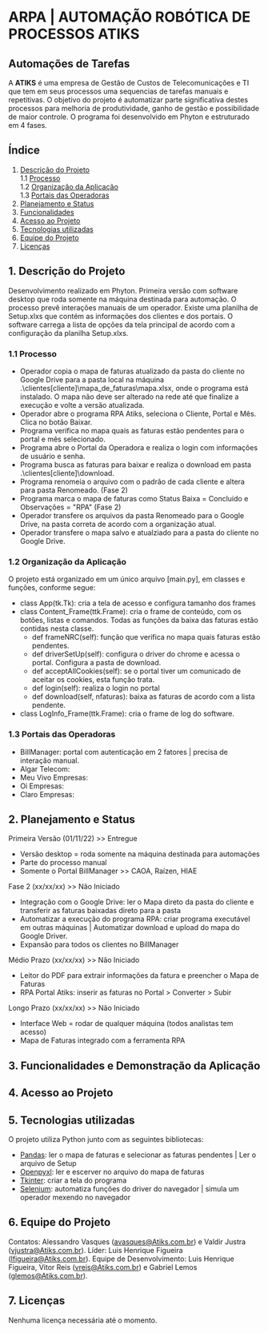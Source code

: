 # ARPA | AUTOMAÇÃO ROBÓTICA DE PROCESSOS ATIKS

## Automações de Tarefas

A **ATIKS** é uma empresa de Gestão de Custos de Telecomunicações e TI que tem em seus processos uma sequencias de tarefas manuais e repetitivas. O objetivo do projeto é automatizar parte significativa destes processos para melhoria de produtividade, ganho de gestão e possibilidade de maior controle.
O programa foi desenvolvido em Phyton e estruturado em 4 fases.

## Índice

1. [Descrição do Projeto](#1-descri%C3%A7%C3%A3o-do-projeto) <br>
  1.1 [Processo](#11-processo) <br>
  1.2 [Organização da Aplicação](#12-organiza%C3%A7%C3%A3o-da-aplica%C3%A7%C3%A3o) <br>
  1.3 [Portais das Operadoras](#13-portais-das-operadoras)
2. [Planejamento e Status](#2-planejamento-e-status)
3. [Funcionalidades](#3-funcionalidades-e-demonstra%C3%A7%C3%A3o-da-aplica%C3%A7%C3%A3o)
4. [Acesso ao Projeto](#4-acesso-ao-projeto)
5. [Tecnologias utilizadas](#5-tecnologias-utilizadas)
6. [Equipe do Projeto](#6-equipe-do-projeto)
7. [Licenças](#7-licen%C3%A7as)


## 1. Descrição do Projeto

Desenvolvimento realizado em Phyton. Primeira versão com software desktop que roda somente na máquina destinada para automação. O processo prevê interações manuais de um operador. Existe uma planilha de Setup.xlxs que contém as informações dos clientes e dos portais. O software carrega a lista de opções da tela principal de acordo com a configuração da planilha Setup.xlxs.

### 1.1 Processo

- Operador copia o mapa de faturas atualizado da pasta do cliente no Google Drive para a pasta local na máquina .\clientes\[cliente]\mapa_de_faturas\mapa.xlsx, onde o programa está instalado. O mapa não deve ser alterado na rede até que finalize a execução e volte a versão atualizada.
- Operador abre o programa RPA Atiks, seleciona o Cliente, Portal e Mês. Clica no botão Baixar.
- Programa verifica no mapa quais as faturas estão pendentes para o portal e mês selecionado.
- Programa abre o Portal da Operadora e realiza o login com informações de usuário e senha.
- Programa busca as faturas para baixar e realiza o download em pasta .\clientes\[cliente]\download.
- Programa renomeia o arquivo com o padrão de cada cliente e altera para pasta Renomeado. (Fase 2)
- Programa marca o mapa de faturas como Status Baixa = Concluído e Observações = "RPA" (Fase 2)
- Operador transfere os arquivos da pasta Renomeado para o Google Drive, na pasta correta de acordo com a organização atual.
- Operador transfere o mapa salvo e atualziado para a pasta do cliente no Google Drive.

### 1.2 Organização da Aplicação

O projeto está organizado em um único arquivo [main.py], em classes e funções, conforme segue:
  - class App(tk.Tk): cria a tela de acesso e configura tamanho dos frames
  - class Content_Frame(ttk.Frame): cria o frame de conteúdo, com os botões, listas e comandos. Todas as funções da baixa das faturas estão contidas nesta classe.
    - def frameNRC(self): função que verifica no mapa quais faturas estão pendentes.
    - def driverSetUp(self): configura o driver do chrome e acessa o portal. Configura a pasta de download.
    - def acceptAllCookies(self): se o portal tiver um comunicado de aceitar os cookies, esta função trata.
    - def login(self): realiza o login no portal
    - def download(self, nfaturas): baixa as faturas de acordo com a lista pendente.
  - class LogInfo_Frame(ttk.Frame): cria o frame de log do software.


### 1.3 Portais das Operadoras
- BillManager: portal com autenticação em 2 fatores | precisa de interação manual.
- Algar Telecom: 
- Meu Vivo Empresas:
- Oi Empresas:
- Claro Empresas:

## 2. Planejamento e Status

Primeira Versão (01/11/22) >> Entregue
- Versão desktop = roda somente na máquina destinada para automações
- Parte do processo manual
- Somente o Portal BillManager >> CAOA, Raízen, HIAE

Fase 2 (xx/xx/xx) >> Não Iniciado
- Integração com o Google Drive: ler o Mapa direto da pasta do cliente e transferir as faturas baixadas direto para a pasta
- Automatizar a execução do programa RPA: criar programa executável em outras máquinas | Automatizar download e upload do mapa do Google Driver. 
- Expansão para todos os clientes no BillManager 

Médio Prazo (xx/xx/xx) >> Não Iniciado
- Leitor do PDF para extrair informações da fatura e preencher o Mapa de Faturas
- RPA Portal Atiks: inserir as faturas no Portal > Converter > Subir

Longo Prazo (xx/xx/xx) >> Não Iniciado
- Interface Web = rodar de qualquer máquina (todos analistas tem acesso)
- Mapa de Faturas integrado com a ferramenta RPA


## 3. Funcionalidades e Demonstração da Aplicação


## 4. Acesso ao Projeto


## 5. Tecnologias utilizadas

O projeto utiliza Python junto com as seguintes bibliotecas:
- [Pandas](https://pandas.pydata.org/docs/): ler o mapa de faturas e selecionar as faturas pendentes | Ler o arquivo de Setup
- [Openpyxl](https://openpyxl.readthedocs.io/en/stable/): ler e escerver no arquivo do mapa de faturas
- [Tkinter](https://tkdocs.com/): criar a tela do programa
- [Selenium](https://www.selenium.dev/documentation/): automatiza funções do driver do navegador | simula um operador mexendo no navegador


## 6. Equipe do Projeto

Contatos: Alessandro Vasques (avasques@Atiks.com.br) e Valdir Justra (vjustra@Atiks.com.br).
Líder: Luis Henrique Figueira (lfigueira@Atiks.com.br).
Equipe de Desenvolvimento: Luis Henrique Figueira, Vitor Reis (vreis@Atiks.com.br) e Gabriel Lemos (glemos@Atiks.com.br).


## 7. Licenças

Nenhuma licença necessária até o momento.
